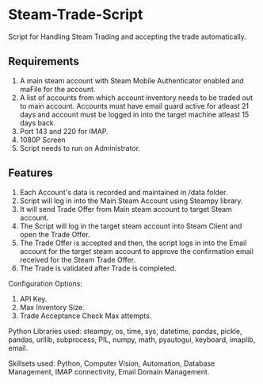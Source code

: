 # Steam-Trade-Script
Script for Handling Steam Trading and accepting the trade automatically.

## Requirements
1. A main steam account with Steam Mobile Authenticator enabled and maFile for the account.
2. A list of accounts from which account inventory needs to be traded out to main account. Accounts must have email guard active for atleast 21 days and account must be logged in into the target machine atleast 15 days back.
3. Port 143 and 220 for IMAP.
4. 1080P Screen
5. Script needs to run on Administrator.

## Features
1. Each Account's data is recorded and maintained in /data folder.
2. Script will log in into the Main Steam Account using Steampy library.
3. It will send Trade Offer from Main steam account to target Steam account.
4. The Script will log in the target steam account into Steam Client and open the Trade Offer.
5. The Trade Offer is accepted and then, the script logs in into the Email account for the target steam account to approve the confirmation email received for the Steam Trade Offer.
6. The Trade is validated after Trade is completed.

Configuration Options:
1. API Key.
2. Max Inventory Size.
3. Trade Acceptance Check Max attempts.


Python Libraries used: steampy, os, time, sys, datetime, pandas, pickle, pandas, urllib, subprocess, PIL, numpy, math, pyautogui, keyboard, imaplib, email.

Skillsets used: Python, Computer Vision, Automation, Database Management, IMAP connectivity, Email Domain Management. 
